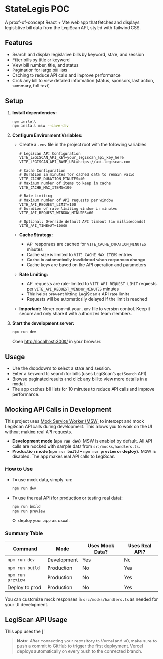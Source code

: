 # StateLegis POC

A proof-of-concept React + Vite web app that fetches and displays legislative bill data from the LegiScan API, styled with Tailwind CSS.

## Features

- Search and display legislative bills by keyword, state, and session
- Filter bills by title or keyword
- View bill number, title, and status
- Pagination for large bill lists
- Caching to reduce API calls and improve performance
- Click any bill to view detailed information (status, sponsors, last action, summary, full text)

## Setup

1. **Install dependencies:**
   ```sh
   npm install
   npm install msw --save-dev
   ```

2. **Configure Environment Variables:**
   - Create a `.env` file in the project root with the following variables:
     ```
     # LegiScan API Configuration
     VITE_LEGISCAN_API_KEY=your_legiscan_api_key_here
     VITE_LEGISCAN_API_BASE_URL=https://api.legiscan.com
     
     # Cache Configuration
     # Duration in minutes for cached data to remain valid
     VITE_CACHE_DURATION_MINUTES=10
     # Maximum number of items to keep in cache
     VITE_CACHE_MAX_ITEMS=100
     
     # Rate Limiting
     # Maximum number of API requests per window
     VITE_API_REQUEST_LIMIT=100
     # Duration of rate limiting window in minutes
     VITE_API_REQUEST_WINDOW_MINUTES=60
     
     # Optional: Override default API timeout (in milliseconds)
     VITE_API_TIMEOUT=10000
     ```

   - **Cache Strategy:**
     - API responses are cached for `VITE_CACHE_DURATION_MINUTES` minutes
     - Cache size is limited to `VITE_CACHE_MAX_ITEMS` entries
     - Cache is automatically invalidated when responses change
     - Cache keys are based on the API operation and parameters

   - **Rate Limiting:**
     - API requests are rate-limited to `VITE_API_REQUEST_LIMIT` requests per `VITE_API_REQUEST_WINDOW_MINUTES` minutes
     - This helps prevent hitting LegiScan's API rate limits
     - Requests will be automatically delayed if the limit is reached

   - **Important:** Never commit your `.env` file to version control. Keep it secure and only share it with authorized team members.

3. **Start the development server:**
   ```sh
   npm run dev
   ```
   Open [http://localhost:3000/](http://localhost:3000/) in your browser.

## Usage

- Use the dropdowns to select a state and session.
- Enter a keyword to search for bills (uses LegiScan's `getSearch` API).
- Browse paginated results and click any bill to view more details in a modal.
- The app caches bill lists for 10 minutes to reduce API calls and improve performance.

## Mocking API Calls in Development

This project uses [Mock Service Worker (MSW)](https://mswjs.io/) to intercept and mock LegiScan API calls during development. This allows you to work on the UI without making real API requests.

- **Development mode (`npm run dev`)**: MSW is enabled by default. All API calls are mocked with sample data from `src/mocks/handlers.ts`.
- **Production mode (`npm run build` + `npm run preview` or deploy):** MSW is disabled. The app makes real API calls to LegiScan.

### How to Use

- To use mock data, simply run:
  ```sh
  npm run dev
  ```
- To use the real API (for production or testing real data):
  ```sh
  npm run build
  npm run preview
  ```
  Or deploy your app as usual.

### Summary Table

| Command             | Mode         | Uses Mock Data? | Uses Real API? |
|---------------------|--------------|-----------------|---------------|
| `npm run dev`       | Development  | Yes             | No            |
| `npm run build`     | Production   | No              | Yes           |
| `npm run preview`   | Production   | No              | Yes           |
| Deploy to prod      | Production   | No              | Yes           |

You can customize mock responses in `src/mocks/handlers.ts` as needed for your UI development.

## LegiScan API Usage

This app uses the [`

> **Note:** After connecting your repository to Vercel and v0, make sure to push a commit to GitHub to trigger the first deployment. Vercel deploys automatically on every push to the connected branch.
